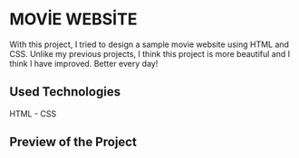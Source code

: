 <h1> MOVİE WEBSİTE </h1>

With this project, I tried to design a sample movie website using HTML and CSS. Unlike my previous projects, I think this project is more beautiful and I think I have improved. Better every day!

<h2>Used Technologies</h2>

HTML - CSS

<h2>Preview of the Project</h2>

